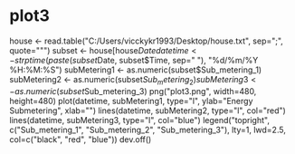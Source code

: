 # plot3
house <- read.table("C:/Users/vicckykr1993/Desktop/house.txt", sep=";", quote="\"")
subset <- house[house$Date %in% c("1/2/2007","2/2/2007") ,]
datetime <- strptime(paste(subset$Date, subset$Time, sep=" "), "%d/%m/%Y %H:%M:%S") 
subMetering1 <- as.numeric(subset$Sub_metering_1)
subMetering2 <- as.numeric(subset$Sub_metering_2)
subMetering3 <- as.numeric(subset$Sub_metering_3)
png("plot3.png", width=480, height=480)
plot(datetime, subMetering1, type="l", ylab="Energy Submetering", xlab="")
lines(datetime, subMetering2, type="l", col="red")
lines(datetime, subMetering3, type="l", col="blue")
legend("topright", c("Sub_metering_1", "Sub_metering_2", "Sub_metering_3"), lty=1, lwd=2.5, col=c("black", "red", "blue"))
dev.off() 

